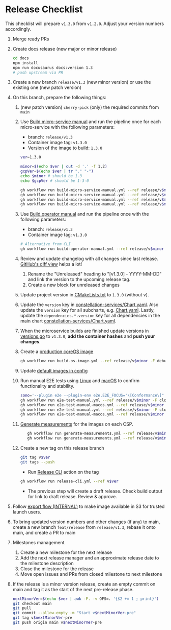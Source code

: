 # Release Checklist

This checklist will prepare `v1.3.0` from `v1.2.0`. Adjust your version numbers accordingly.

1. Merge ready PRs
2. Create docs release (new major or minor release)

    ```sh
    cd docs
    npm install
    npm run docusaurus docs:version 1.3
    # push upstream via PR
    ```

3. Create a new branch `release/v1.3` (new minor version) or use the existing one (new patch version)
4. On this branch, prepare the following things:
    1. (new patch version) `cherry-pick` (only) the required commits from `main`
    2. Use [Build micro-service manual](https://github.com/edgelesssys/constellation/actions/workflows/build-micro-service-manual.yml) and run the pipeline once for each micro-service with the following parameters:
        * branch: `release/v1.3`
        * Container image tag: `v1.3.0`
        * Version of the image to build: `1.3.0`

       ```sh
       ver=1.3.0
       ```

        ```sh
        minor=$(echo $ver | cut -d '.' -f 1,2)
        gcpVer=$(echo $ver | tr "." "-")
        echo $minor # should be 1.3
        echo $gcpVer # should be 1-3-0
        ```

        ```sh
        gh workflow run build-micro-service-manual.yml --ref release/v$minor -F microService=access-manager -F imageTag=v$ver -F version=$ver --repo edgelesssys/constellation
        gh workflow run build-micro-service-manual.yml --ref release/v$minor -F microService=join-service -F imageTag=v$ver -F version=$ver --repo edgelesssys/constellation
        gh workflow run build-micro-service-manual.yml --ref release/v$minor -F microService=kmsserver -F imageTag=v$ver -F version=$ver --repo edgelesssys/constellation
        gh workflow run build-micro-service-manual.yml --ref release/v$minor -F microService=verification-service -F imageTag=v$ver -F version=$ver --repo edgelesssys/constellation
        ```

    3. Use [Build operator manual](https://github.com/edgelesssys/constellation/actions/workflows/build-operator-manual.yml) and run the pipeline once with the following parameters:
        * branch: `release/v1.3`
        * Container image tag: `v1.3.0`

        ```sh
        # Alternative from CLI
        gh workflow run build-operator-manual.yml --ref release/v$minor -F imageTag=v$ver --repo edgelesssys/constellation
        ```

    4. Review and update changelog with all changes since last release. [GitHub's diff view](https://github.com/edgelesssys/constellation/compare/v2.0.0...main) helps a lot!
       1. Rename the "Unreleased" heading to "[v1.3.0] - YYYY-MM-DD" and link the version to the upcoming release tag.
       2. Create a new block for unreleased changes
    5. Update project version in [CMakeLists.txt](/CMakeLists.txt) to `1.3.0` (without v).
    6. Update the `version` key in [constellation-services/Chart.yaml](/cli/internal/helm/charts/edgeless/constellation-services/Chart.yaml). Also update the `version` key for all subcharts, e.g. [Chart.yaml](/cli/internal/helm/charts/edgeless/constellation-services/charts/kms/Chart.yaml). Lastly, update the `dependencies.*.version` key for all dependencies in the main chart [constellation-services/Chart.yaml](/cli/internal/helm/charts/edgeless/constellation-services/Chart.yaml).
    7. When the microservice builds are finished update versions in [versions.go](../../internal/versions/versions.go#L33-L39) to `v1.3.0`, **add the container hashes** and **push your changes**.
    8. Create a [production coreOS image](/.github/workflows/build-coreos.yml)

        ```sh
        gh workflow run build-os-image.yml --ref release/v$minor -F debug=false -F imageVersion=v$ver
        ```

    9. Update [default images in config](/internal/config/images_enterprise.go)
    10. Run manual E2E tests using [Linux](/.github/workflows/e2e-test-manual.yml) and [macOS](/.github/workflows/e2e-test-manual-macos.yml) to confirm functionality and stability.

        ```sh
        sono='--plugin e2e --plugin-env e2e.E2E_FOCUS="\[Conformance\]" --plugin-env e2e.E2E_SKIP="for service with type clusterIP|HostPort validates that there is no conflict between pods with same hostPort but different hostIP and protocol" --plugin https://raw.githubusercontent.com/vmware-tanzu/sonobuoy-plugins/master/cis-benchmarks/kube-bench-plugin.yaml --plugin https://raw.githubusercontent.com/vmware-tanzu/sonobuoy-plugins/master/cis-benchmarks/kube-bench-master-plugin.yaml'
        gh workflow run e2e-test-manual.yml --ref release/v$minor -F cloudProvider=azure -F machineType=Standard_DC4as_v5 -F sonobuoyTestSuiteCmd="$sono" -F osImage=/CommunityGalleries/ConstellationCVM-b3782fa0-0df7-4f2f-963e-fc7fc42663df/Images/constellation/Versions/$ver -F isDebugImage=false
        gh workflow run e2e-test-manual-macos.yml --ref release/v$minor -F cloudProvider=azure -F machineType=Standard_DC4as_v5 -F sonobuoyTestSuiteCmd="$sono" -F osImage=/CommunityGalleries/ConstellationCVM-b3782fa0-0df7-4f2f-963e-fc7fc42663df/Images/constellation/Versions/$ver -F isDebugImage=false
        gh workflow run e2e-test-manual.yml --ref release/v$minor -F cloudProvider=gcp -F machineType=n2d-standard-4 -F sonobuoyTestSuiteCmd="$sono" -F osImage=projects/constellation-images/global/images/constellation-v$gcpVer -F isDebugImage=false
        gh workflow run e2e-test-manual-macos.yml --ref release/v$minor -F cloudProvider=gcp -F machineType=n2d-standard-4 -F sonobuoyTestSuiteCmd="$sono" -F osImage=projects/constellation-images/global/images/constellation-v$gcpVer -F isDebugImage=false
        ```

    11. [Generate measurements](/.github/workflows/generate-measurements.yml) for the images on each CSP.

        ```sh
           gh workflow run generate-measurements.yml --ref release/v$minor -F cloudProvider=azure -F osImage=/CommunityGalleries/ConstellationCVM-b3782fa0-0df7-4f2f-963e-fc7fc42663df/Images/constellation/Versions/$ver -F isDebugImage=false
           gh workflow run generate-measurements.yml --ref release/v$minor -F cloudProvider=gcp -F osImage=projects/constellation-images/global/images/constellation-v$gcpVer -F isDebugImage=false
        ```

    12. Create a new tag on this release branch
        ```sh
        git tag v$ver
        git tags --push
        ```

        * Run [Release CLI](https://github.com/edgelesssys/constellation/actions/workflows/release-cli.yml) action on the tag

        ```sh
        gh workflow run release-cli.yml --ref v$ver
        ```

        * The previous step will create a draft release. Check build output for link to draft release. Review & approve.
5. Follow [export flow (INTERNAL)](https://github.com/edgelesssys/wiki/blob/master/documentation/constellation/customer-onboarding.md#manual-export-and-import) to make image available in S3 for trusted launch users.
6. To bring updated version numbers and other changes (if any) to main, create a new branch `feat/release` from `release/v1.3`, rebase it onto main, and create a PR to main
7. Milestones management
   1. Create a new milestone for the next release
   2. Add the next release manager and an approximate release date to the milestone description
   3. Close the milestone for the release
   4. Move open issues and PRs from closed milestone to next milestone
8. If the release is a minor version release, create an empty commit on main and tag it as the start of the next pre-release phase.
    ```sh
    nextMinorVer=$(echo $ver | awk -F. -v OFS=. '{$2 += 1 ; print}')
    git checkout main
    git pull
    git commit --allow-empty -m "Start v$nextMinorVer-pre"
    git tag v$nextMinorVer-pre
    git push origin main v$nextMinorVer-pre
    ```
